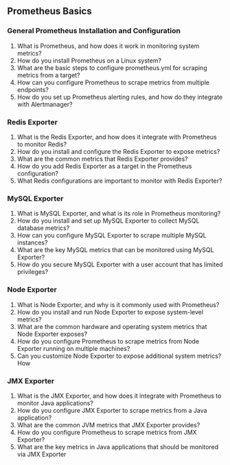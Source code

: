 ## Prometheus Basics

### General Prometheus Installation and Configuration
1. What is Prometheus, and how does it work in monitoring system metrics?
2. How do you install Prometheus on a Linux system?
3. What are the basic steps to configure prometheus.yml for scraping metrics from a target?
4. How can you configure Prometheus to scrape metrics from multiple endpoints?
5. How do you set up Prometheus alerting rules, and how do they integrate with 
Alertmanager?

### Redis Exporter
1. What is the Redis Exporter, and how does it integrate with Prometheus to monitor Redis?
2. How do you install and configure the Redis Exporter to expose metrics?
1. What are the common metrics that Redis Exporter provides?
2. How do you add Redis Exporter as a target in the Prometheus configuration?
3. What Redis configurations are important to monitor with Redis Exporter?

### MySQL Exporter
1. What is MySQL Exporter, and what is its role in Prometheus monitoring?
2. How do you install and set up MySQL Exporter to collect MySQL database metrics?
3. How can you configure MySQL Exporter to scrape multiple MySQL instances?
4. What are the key MySQL metrics that can be monitored using MySQL Exporter?
5. How do you secure MySQL Exporter with a user account that has limited privileges?

### Node Exporter
1. What is Node Exporter, and why is it commonly used with Prometheus?
2. How do you install and run Node Exporter to expose system-level metrics?
3. What are the common hardware and operating system metrics that Node Exporter 
exposes?
4. How do you configure Prometheus to scrape metrics from Node Exporter running on 
multiple machines?
5. Can you customize Node Exporter to expose additional system metrics? How

### JMX Exporter
1. What is the JMX Exporter, and how does it integrate with Prometheus to monitor Java 
applications?
2. How do you configure JMX Exporter to scrape metrics from a Java application?
3. What are the common JVM metrics that JMX Exporter provides?
4. How do you configure Prometheus to scrape metrics from JMX Exporter?
5. What are the key metrics in Java applications that should be monitored via JMX Exporter

